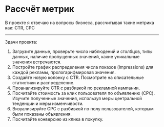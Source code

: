 # Рассчёт метрик


В проекте я отвечаю на вопросы бизнеса, рассчитывая такие метрика как: CTR, CPC
___
Здачи проекта:

1. Загрузите данные, проверьте число наблюдений и столбцов, типы данных, наличие пропущенных значений, какие уникальные значения встречаются.
2. Постройте график распределения числа показов (Impressions) для каждой рекламы, прологарифмировав значения.
3. Создайте новую колонку c CTR. Посмотрите на описательные статистики и распределение.
4. Проанализируйте CTR с разбивкой по рекламной кампании.
5. Посчитайте стоимость за клик пользователя по объявлению (CPC). Изучите полученные значения, используя меры центральной тенденции и меры изменчивости. 
6. Визуализируйте CPC с разбивкой по полу пользователей, которым были показаны объявления. 
7. Посчитайте конверсию из клика в покупку.
